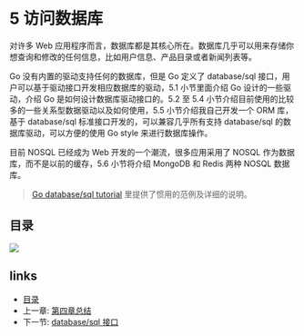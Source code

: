 # 5 访问数据库

对许多 Web 应用程序而言，数据库都是其核心所在。数据库几乎可以用来存储你想查询和修改的任何信息，比如用户信息、产品目录或者新闻列表等。

Go 没有内置的驱动支持任何的数据库，但是 Go 定义了 database/sql 接口，用户可以基于驱动接口开发相应数据库的驱动，5.1 小节里面介绍 Go 设计的一些驱动，介绍 Go 是如何设计数据库驱动接口的。5.2 至 5.4 小节介绍目前使用的比较多的一些关系型数据驱动以及如何使用，5.5 小节介绍我自己开发一个 ORM 库，基于 database/sql 标准接口开发的，可以兼容几乎所有支持 database/sql 的数据库驱动，可以方便的使用 Go style 来进行数据库操作。

目前 NOSQL 已经成为 Web 开发的一个潮流，很多应用采用了 NOSQL 作为数据库，而不是以前的缓存，5.6 小节将介绍 MongoDB 和 Redis 两种 NOSQL 数据库。

> [Go database/sql tutorial](http://go-database-sql.org/) 里提供了惯用的范例及详细的说明。

## 目录

![](https://ngte-superbed.oss-cn-beijing.aliyuncs.com/uPic/images/navi5.png?raw=true)

## links

- [目录](preface.md)
- 上一章: [第四章总结](04.6.md)
- 下一节: [database/sql 接口](05.1.md)
